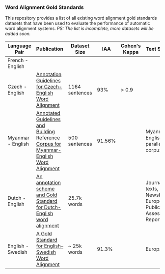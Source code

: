 ### Word Alignment Gold Standards
This repository provides a list of all existing word alignment gold standards datasets that have been used to evaluate the performance of automatic word alignment systems.
*PS: The list is incomplete, more datasets will be added soon.*

|  Language Pair | Publication  | Dataset Size | IAA | Cohen's Kappa | Text Source |
| ------------ | ------------ | ------------ | ------------  | ------------ | ------------  |
|  French - English |   | ||||
| Czech - English | [Annotation Guidelines for Czech-English Word Alignment](http://www.lrec-conf.org/proceedings/lrec2006/pdf/575_pdf.pdf "Annotation Guidelines for Czech-English Word Alignment") | 1164 sentences |  93% | > 0.9 | |
|  Myanmar - English | [Annotated Guidelines and Building Reference Corpus for Myanmar-English Word Alignment](https://arxiv.org/pdf/1909.11288.pdf "Annotated Guidelines and Building Reference Corpus for Myanmar-English Word Alignment")  | 500 sentences | 91.56% ||Myanmar- English parallel corpus|
| Dutch - English | [An annotation scheme and Gold Standard for Dutch-English word alignment](http://www.lrec-conf.org/proceedings/lrec2010/pdf/100_Paper.pdf) | 25.7k words| | | Journalistic texts, Newsletters, European Public Assessment Reports|
| English - Swedish | [A Gold Standard for English–Swedish Word Alignment](https://aclanthology.org/W11-4615.pdf "A Gold Standard for English–Swedish Word Alignment") | ~ 25k words | 91.3% | | Europarl |

